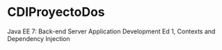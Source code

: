 # CDIProyectoDos
Java EE 7: Back-end Server Application Development Ed 1,  Contexts and Dependency Injection 
